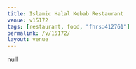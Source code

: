 ```yaml
---
title: Islamic Halal Kebab Restaurant
venue: v15172
tags: [restaurant, food, "fhrs:412761"]
permalink: /v/15172/
layout: venue
---
```

null